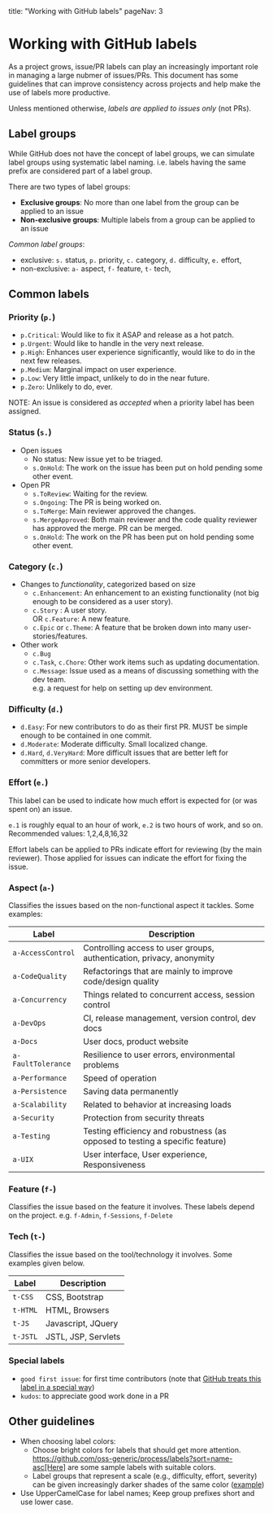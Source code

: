 <frontmatter>
  title: "Working with GitHub labels"
  pageNav: 3
</frontmatter>

# Working with GitHub labels

<div class="lead">

As a project grows, issue/PR labels can play an increasingly important role in managing a large nubmer of issues/PRs. This document has some guidelines that can improve consistency across projects and help make the use of labels more productive.
</div>

Unless mentioned otherwise, *labels are applied to issues only* (not PRs).

<!-- ==================================================================================================== -->

## Label groups

While GitHub does not have the concept of label groups, we can simulate label groups using systematic label naming.
i.e. labels having the same prefix are considered part of a label group.

There are two types of label groups:

* **Exclusive groups**: No more than one label from the group can be applied to an issue
* **Non-exclusive groups**: Multiple labels from a group can be applied to an issue

*Common label groups*:

* exclusive: `s.` status, `p.` priority, `c.` category, `d.` difficulty, `e.` effort,
* non-exclusive: `a-` aspect, `f-` feature, `t-` tech,

<!-- ==================================================================================================== -->

## Common labels

<!-- ------------------------------------------------------------------------------------------------------ -->

### Priority (`p.`)

* `p.Critical`: Would like to fix it ASAP and release as a hot patch.
* `p.Urgent`: Would like to handle in the very next release.
* `p.High`: Enhances user experience significantly, would like to do in the next few releases.
* `p.Medium`: Marginal impact on user experience.
* `p.Low`: Very little impact, unlikely to do in the near future.
* `p.Zero`: Unlikely to do, ever.

NOTE: An issue is considered as _accepted_ when a priority label has been assigned.

<!-- ------------------------------------------------------------------------------------------------------ -->

### Status (`s.`)

* Open issues
  * No status: New issue yet to be triaged.
  * `s.OnHold`: The work on the issue has been put on hold pending some other event.
* Open PR
  * `s.ToReview`: Waiting for the review.
  * `s.Ongoing`: The PR is being worked on.
  * `s.ToMerge`: Main reviewer approved the changes.
  * `s.MergeApproved`: Both main reviewer and the code quality reviewer has approved the merge. PR can be merged.
  * `s.OnHold`: The work on the PR has been put on hold pending some other event.

<!-- ------------------------------------------------------------------------------------------------------ -->

### Category (`c.`)

* Changes to _functionality_, categorized based on size
  * `c.Enhancement`: An enhancement to an existing functionality (not big enough to be considered as a user story).
  * `c.Story` : A user story.<br>
    OR `c.Feature`: A new feature.
  * `c.Epic` or `c.Theme`: A feature that be broken down into many user-stories/features.
* Other work
  * `c.Bug`
  * `c.Task`, `c.Chore`: Other work items such as updating documentation.
  * `c.Message`: Issue used as a means of discussing something with the dev team.<br>
    e.g. a request for help on setting up dev environment.

<!-- ------------------------------------------------------------------------------------------------------ -->

### Difficulty (`d.`)

* `d.Easy`: For new contributors to do as their first PR. MUST be simple enough to be contained in one commit.
* `d.Moderate`: Moderate difficulty. Small localized change.
* `d.Hard`, `d.VeryHard`: More difficult issues that are better left for committers or more senior developers.

<!-- ------------------------------------------------------------------------------------------------------ -->

### Effort (`e.`)

This label can be used to indicate how much effort is expected for (or was spent on) an issue.

`e.1` is roughly equal to an hour of work, `e.2` is two hours of work, and so on. Recommended values: 1,2,4,8,16,32

Effort labels can be applied to PRs indicate effort for reviewing (by the main reviewer). Those applied for issues can indicate
the effort for fixing the issue.

<!-- ------------------------------------------------------------------------------------------------------ -->

### Aspect (`a-`)

Classifies the issues based on the non-functional aspect it tackles. Some examples:


Label |Description
------|-----------
`a-AccessControl` |Controlling access to user groups, authentication, privacy, anonymity
`a-CodeQuality` |Refactorings that are mainly to improve code/design quality
`a-Concurrency` |Things related to concurrent access, session control
`a-DevOps` |CI, release management, version control, dev docs
`a-Docs` |User docs, product website
`a-FaultTolerance` |Resilience to user errors, environmental problems
`a-Performance` |Speed of operation
`a-Persistence` |Saving data permanently
`a-Scalability` |Related to behavior at increasing loads
`a-Security` |Protection from security threats
`a-Testing` |Testing efficiency and robustness (as opposed to testing a specific feature)
`a-UIX` |User interface, User experience, Responsiveness

<!-- ------------------------------------------------------------------------------------------------------ -->

### Feature (`f-`)

Classifies the issue based on the feature it involves. These labels depend on the project.
e.g. `f-Admin`, `f-Sessions`, `f-Delete`

<!-- ------------------------------------------------------------------------------------------------------ -->

### Tech (`t-`)

Classifies the issue based on the tool/technology it involves. Some examples given below.

Label |Description
------|-----------
`t-CSS` |CSS, Bootstrap
`t-HTML` |HTML, Browsers
`t-JS` |Javascript, JQuery
`t-JSTL` |JSTL, JSP, Servlets

<!-- ------------------------------------------------------------------------------------------------------ -->

### Special labels

* `good first issue`: for first time contributors (note that [GitHub treats this label in a special way](https://help.github.com/en/github/building-a-strong-community/encouraging-helpful-contributions-to-your-project-with-labels))
* `kudos`: to appreciate good work done in a PR

<!-- ==================================================================================================== -->

## Other guidelines

* When choosing label colors:
  * Choose bright colors for labels that should get more attention. https://github.com/oss-generic/process/labels?sort=name-asc[Here] are some sample labels with suitable colors.
  * Label groups that represent a scale (e.g., difficulty, effort, severity) can be given increasingly darker shades of the same color ([example](https://github.com/oss-generic/process/labels?q=e.))
* Use UpperCamelCase for label names; Keep group prefixes short and use lower case.
